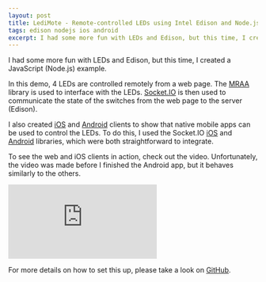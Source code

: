 ```yaml
---
layout: post
title: LediMote - Remote-controlled LEDs using Intel Edison and Node.js
tags: edison nodejs ios android
excerpt: I had some more fun with LEDs and Edison, but this time, I created a JavaScript (Node.js) example....
---
```


I had some more fun with LEDs and Edison, but this time, I created a JavaScript (Node.js) example.

In this demo, 4 LEDs are controlled remotely from a web page. The [MRAA](https://github.com/intel-iot-devkit/mraa) library is used to interface with the LEDs. [Socket.IO](http://socket.io) is then used to communicate the state of the switches from the web page to the server (Edison).

I also created [iOS](https://github.com/drejkim/LediMoteiOS) and [Android](https://github.com/drejkim/LediMoteAndroid) clients to show that native mobile apps can be used to control the LEDs. To do this, I used the Socket.IO [iOS](http://socket.io/blog/socket-io-on-ios/) and [Android](http://socket.io/blog/native-socket-io-and-android/) libraries, which were both straightforward to integrate.

To see the web and iOS clients in action, check out the video. Unfortunately, the video was made before I finished the Android app, but it behaves similarly to the others.

<div class="mb-3">
  <div class="embed-responsive embed-responsive-16by9">
    <iframe class="embed-responsive-item" src="https://www.youtube.com/embed/i61g4aYkrI0" frameborder="0" allowfullscreen=""></iframe>
  </div>
</div>

For more details on how to set this up, please take a look on [GitHub](https://github.com/drejkim/LediMote).
